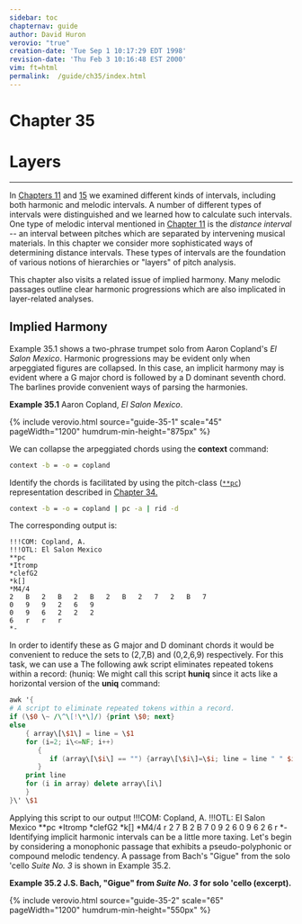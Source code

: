 ```yaml
---
sidebar: toc
chapternav: guide
author: David Huron
verovio: "true"
creation-date: 'Tue Sep 1 10:17:29 EDT 1998'
revision-date: 'Thu Feb 3 10:16:48 EST 2000'
vim: ft=html
permalink:	/guide/ch35/index.html
---
```


<div class="chapter-heading">
<h1> Chapter 35 </h1>
<h1> Layers </h1>
</div>

------------------------------------------------------------------------


In [Chapters 11](/guide/ch11) and [15](/guide/ch15) we examined
different kinds of intervals, including both harmonic and melodic
intervals. A number of different types of intervals were distinguished
and we learned how to calculate such intervals. One type of melodic
interval mentioned in [Chapter 11](/guide/ch11) is the *distance
interval* \-- an interval between pitches which are separated by
intervening musical materials. In this chapter we consider more
sophisticated ways of determining distance intervals. These types of
intervals are the foundation of various notions of hierarchies or
"layers" of pitch analysis.

This chapter also visits a related issue of implied harmony. Many
melodic passages outline clear harmonic progressions which are also
implicated in layer-related analyses.


Implied Harmony
---------------

Example 35.1 shows a two-phrase trumpet solo from Aaron Copland\'s *El
Salon Mexico*. Harmonic progressions may be evident only when
arpeggiated figures are collapsed. In this case, an implicit harmony may
is evident where a G major chord is followed by a D dominant seventh
chord. The barlines provide convenient ways of parsing the harmonies.

**Example 35.1** Aaron Copland, *El Salon Mexico*.

{% include verovio.html
	source="guide-35-1"
	scale="45"
	pageWidth="1200"
	humdrum-min-height="875px"
%}

<script type="application/x-humdrum" id="guide-35-1">
!!!COM: Copland, A.
!!!OTL: El Salon Mexico
**kern
*Itromp
*clefG2
*k[]
*M4/4
=29
2r
8r
{8d
8gL
8bJ
=30
28ddL
28b
28dd
28b
28dd
28b
28ddJ
8bL
8ddJ
8ggL
8ddJ
8bL
8gJ
=31
8cc
[4.a
8a]}L
{8dJ
8f#L
8aJ
=32
4cc
8aL
8f#J
8d
4dd
8dd
=33
8ff#}~
8r
4r
2r;
=
*-

</script>



We can collapse the arpeggiated chords using the **context** command:

```bash
context -b = -o = copland
```

Identify the chords is facilitated by using the pitch-class
([`**pc`](/rep/pc)) representation described in
[Chapter 34.](/guide/ch34)

```bash
context -b = -o = copland | pc -a | rid -d
```

The corresponding output is:

```humdrum
!!!COM: Copland, A.
!!!OTL: El Salon Mexico
**pc
*Itromp
*clefG2
*k[]
*M4/4
2	B	2	B	2	B	2	B	2	7	2	B	7
0	9	9	2	6	9
0	9	6	2	2	2
6	r	r	r
*-
```

In order to identify these as G major and D dominant chords it would be
convenient to reduce the sets to (2,7,B) and (0,2,6,9) respectively. For
this task, we can use a The following awk script eliminates repeated
tokens within a record: (huniq: We might call this script **huniq**
since it acts like a horizontal version of the **uniq** command:

```awk
awk '{
# A script to eliminate repeated tokens within a record.
if (\$0 \~ /\^\[!\*\]/) {print \$0; next}
else
    { array\[\$1\] = line = \$1
    for (i=2; i\<=NF; i++)
       {
          if (array\[\$i\] == "") {array\[\$i\]=\$i; line = line " " $i}
       }
    print line
    for (i in array) delete array\[i\]
    }
}\' \$1
```

Applying this script to our output !!!COM: Copland, A. !!!OTL: El Salon
Mexico \*\*pc \*Itromp \*clefG2 \*k\[\] \*M4/4 r 2 7 B 2 B 7 0 9 2 6 0 9
6 2 6 r \*- Identifying implicit harmonic intervals can be a little more
taxing. Let\'s begin by considering a monophonic passage that exhibits a
pseudo-polyphonic or compound melodic tendency. A passage from Bach\'s
"Gigue" from the solo \'cello *Suite No. 3* is shown in Example 35.2.

**Example 35.2 J.S. Bach, "Gigue" from *Suite No. 3* for solo \'cello
(excerpt).**

{% include verovio.html
	source="guide-35-2"
	scale="65"
	pageWidth="1200"
	humdrum-min-height="550px"
%}

<script type="application/x-humdrum" id="guide-35-2">
**kern
*M3/8
=88
(16F#L
16c)J
(16EL
16c)J
(16DL
16c)J
=89
(16BL
16D)J
(16AL
16D)J
(16BL
16D)J
=90
(16cL
16D)J
(16BL
16D)J
(16AL
16D)J
=91
(16BL
16D)J
=-
*-
</script>




